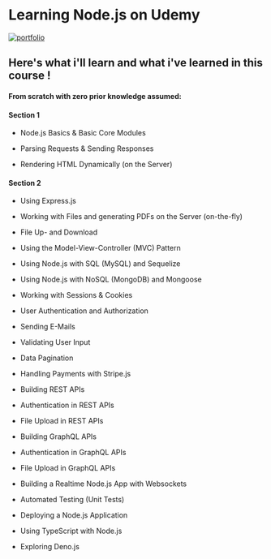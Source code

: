 # Learning Node.js on Udemy

[![portfolio](https://img.shields.io/badge/link_to_the_course-BE32F5?style=for-the-badge&logo=logoColor=white)](https://www.udemy.com/share/101r4c3@IPRvGmuNcNMV6kmnPzrcHHq5dBJ553bVFr5p98DojqxjlDFErE6Wcho8eJCK2cKtXg==/)

## Here's what i'll learn and what i've learned in this course !

#### From scratch with zero prior knowledge assumed:

#### Section 1

- Node.js Basics & Basic Core Modules

- Parsing Requests & Sending Responses

- Rendering HTML Dynamically (on the Server)

#### Section 2

- Using Express.js

- Working with Files and generating PDFs on the Server (on-the-fly)

- File Up- and Download

- Using the Model-View-Controller (MVC) Pattern

- Using Node.js with SQL (MySQL) and Sequelize

- Using Node.js with NoSQL (MongoDB) and Mongoose

- Working with Sessions & Cookies

- User Authentication and Authorization

- Sending E-Mails

- Validating User Input

- Data Pagination

- Handling Payments with Stripe.js

- Building REST APIs

- Authentication in REST APIs

- File Upload in REST APIs

- Building GraphQL APIs

- Authentication in GraphQL APIs

- File Upload in GraphQL APIs

- Building a Realtime Node.js App with Websockets

- Automated Testing (Unit Tests)

- Deploying a Node.js Application

- Using TypeScript with Node.js

- Exploring Deno.js
